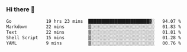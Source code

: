 ### Hi there 👋

<!--
**yeya24/yeya24** is a ✨ _special_ ✨ repository because its `README.md` (this file) appears on your GitHub profile.

Here are some ideas to get you started:

- 🔭 I’m currently working on ...
- 🌱 I’m currently learning ...
- 👯 I’m looking to collaborate on ...
- 🤔 I’m looking for help with ...
- 💬 Ask me about ...
- 📫 How to reach me: ...
- 😄 Pronouns: ...
- ⚡ Fun fact: ...
-->

<!--START_SECTION:waka-->

```txt
Go             19 hrs 23 mins  ███████████████████████▓░   94.07 %
Markdown       22 mins         ▒░░░░░░░░░░░░░░░░░░░░░░░░   01.83 %
Text           22 mins         ▒░░░░░░░░░░░░░░░░░░░░░░░░   01.81 %
Shell Script   15 mins         ▒░░░░░░░░░░░░░░░░░░░░░░░░   01.28 %
YAML           9 mins          ▒░░░░░░░░░░░░░░░░░░░░░░░░   00.76 %
```

<!--END_SECTION:waka-->
